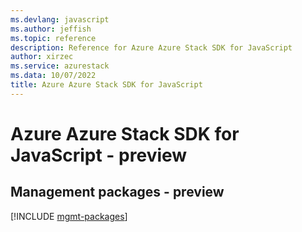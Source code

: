 ```yaml
---
ms.devlang: javascript
ms.author: jeffish
ms.topic: reference
description: Reference for Azure Azure Stack SDK for JavaScript
author: xirzec
ms.service: azurestack
ms.data: 10/07/2022
title: Azure Azure Stack SDK for JavaScript
---
```

# Azure Azure Stack SDK for JavaScript - preview

## Management packages - preview
[!INCLUDE [mgmt-packages](azure-stack-mgmt-index.md)]